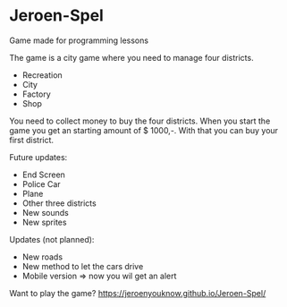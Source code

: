 # Jeroen-Spel
Game made for programming lessons 

The game is a city game where you need to manage four districts.
- Recreation
- City
- Factory
- Shop

You need to collect money to buy the four districts.
When you start the game you get an starting amount of $ 1000,-.
With that you can buy your first district.

Future updates:
- End Screen
- Police Car 
- Plane
- Other three districts
- New sounds
- New sprites

Updates (not planned):
- New roads
- New method to let the cars drive
- Mobile version => now you wil get an alert


Want to play the game? https://jeroenyouknow.github.io/Jeroen-Spel/
